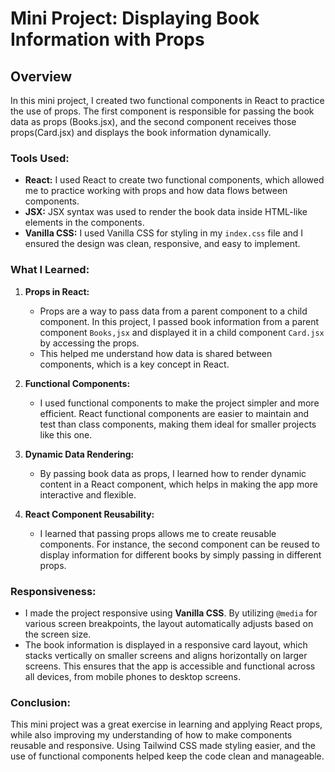 # Mini Project: Displaying Book Information with Props

## Overview
In this mini project, I created two functional components in React to practice the use of props. The first component is responsible for passing the book data as props (Books.jsx), and the second component receives those props(Card.jsx) and displays the book information dynamically.

### Tools Used:
- **React:** I used React to create two functional components, which allowed me to practice working with props and how data flows between components.
- **JSX:** JSX syntax was used to render the book data inside HTML-like elements in the components.
- **Vanilla CSS:** I used Vanilla CSS for styling in my `index.css` file and I ensured the design was clean, responsive, and easy to implement.

### What I Learned:
1. **Props in React:**
   - Props are a way to pass data from a parent component to a child component. In this project, I passed book information from a parent component `Books,jsx` and displayed it in a child component `Card.jsx` by accessing the props.
   - This helped me understand how data is shared between components, which is a key concept in React.

2. **Functional Components:**
   - I used functional components to make the project simpler and more efficient. React functional components are easier to maintain and test than class components, making them ideal for smaller projects like this one.

3. **Dynamic Data Rendering:**
   - By passing book data as props, I learned how to render dynamic content in a React component, which helps in making the app more interactive and flexible.
   
4. **React Component Reusability:**
   - I learned that passing props allows me to create reusable components. For instance, the second component can be reused to display information for different books by simply passing in different props.

### Responsiveness:
- I made the project responsive using **Vanilla CSS**. By utilizing `@media` for various screen breakpoints, the layout automatically adjusts based on the screen size.
- The book information is displayed in a responsive card layout, which stacks vertically on smaller screens and aligns horizontally on larger screens. This ensures that the app is accessible and functional across all devices, from mobile phones to desktop screens.

### Conclusion:
This mini project was a great exercise in learning and applying React props, while also improving my understanding of how to make components reusable and responsive. Using Tailwind CSS made styling easier, and the use of functional components helped keep the code clean and manageable.
